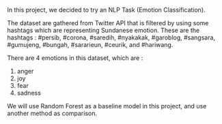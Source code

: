 In this project, we decided to try an NLP Task (Emotion Classification).

The dataset are gathered from Twitter API that is filtered by using some hashtags which are representing Sundanese emotion. These are the hashtags :
 #persib, #corona, #saredih,
#nyakakak, #garoblog, #sangsara, #gumujeng, #bungah,
#sararieun, #ceurik, and #hariwang.

There are 4 emotions in this dataset, which are :
1. anger
2. joy
3. fear
4. sadness

We will use Random Forest as a baseline model in this project, and use another method as comparison.
